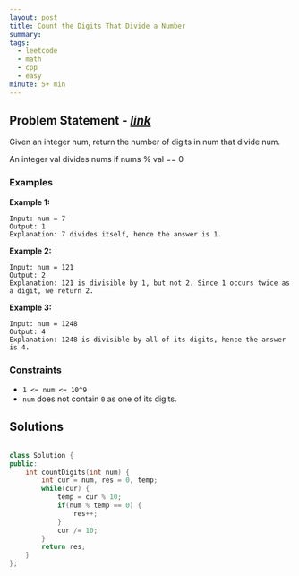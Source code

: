 ```yaml
---
layout: post
title: Count the Digits That Divide a Number
summary:
tags:
  - leetcode
  - math
  - cpp
  - easy
minute: 5+ min
---
```


## Problem Statement - [_link_](https://leetcode.com/problems/count-the-digits-that-divide-a-number/description/)

Given an integer num, return the number of digits in num that divide num.

An integer val divides nums if nums % val == 0

### Examples

**Example 1:**
```
Input: num = 7
Output: 1
Explanation: 7 divides itself, hence the answer is 1.
```

**Example 2:**
```
Input: num = 121
Output: 2
Explanation: 121 is divisible by 1, but not 2. Since 1 occurs twice as a digit, we return 2.
```

**Example 3:**
```
Input: num = 1248
Output: 4
Explanation: 1248 is divisible by all of its digits, hence the answer is 4.
```


### Constraints

- `1 <= num <= 10^9`
- `num` does not contain `0` as one of its digits.

## Solutions

```cpp

class Solution {
public:
    int countDigits(int num) {
        int cur = num, res = 0, temp;
        while(cur) {
            temp = cur % 10;
            if(num % temp == 0) {
                res++;
            }
            cur /= 10;
        }
        return res;
    }
};

```

